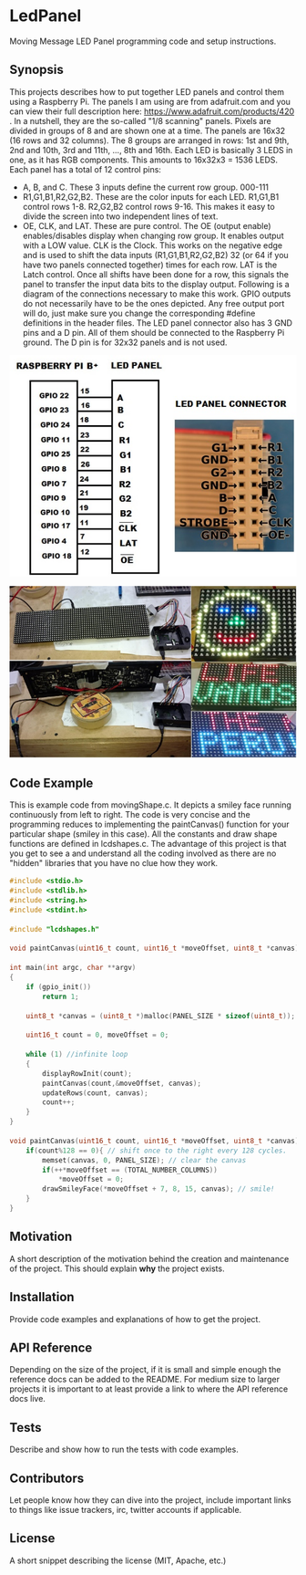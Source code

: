 # LedPanel
Moving Message LED Panel programming code and setup instructions.
## Synopsis
This projects describes how to put together LED panels and control them using a Raspberry Pi. The panels I am using are from adafruit.com and you can view their full description here: https://www.adafruit.com/products/420 .
In a nutshell, they are the so-called "1/8 scanning" panels. Pixels are divided in groups of 8 and are shown one at a time. The panels are 16x32 (16 rows and 32 columns). The 8 groups are arranged in rows: 1st and 9th, 2nd and 10th, 3rd and 11th, ..., 8th and 16th.
Each LED is basically 3 LEDS in one, as it has RGB components. This amounts to 16x32x3 = 1536 LEDS.
Each panel has a total of 12 control pins:
* A, B, and C. These 3 inputs define the current row group. 000-111 
* R1,G1,B1,R2,G2,B2. These are the color inputs for each LED. R1,G1,B1 control rows 1-8. R2,G2,B2 control rows 9-16. This makes it easy to divide the screen into two independent lines of text.
* OE, CLK, and LAT. These are pure control. The OE (output enable) enables/disables display when changing row group. It enables output with a LOW value. CLK is the Clock. This works on the negative edge and is used to shift the data inputs (R1,G1,B1,R2,G2,B2) 32 (or 64 if you have two panels connected together) times for each row.
LAT is the Latch control. Once all shifts have been done for a row, this signals the panel to transfer the input data bits to the display output. Following is a diagram of the connections necessary to make this work. GPIO outputs do not necessarily have to be the ones depicted. Any free output port will do, just make sure you change the corresponding #define definitions in the header files. The LED panel connector also has 3 GND pins and a D pin. All of them should be connected to the Raspberry Pi ground. The D pin is for 32x32 panels and is not used.  

![Alt text](images/connections.jpg?raw=true "Connections")

![Alt text](images/connections2.jpg?raw=true "Connections2")

## Code Example

This is example code from movingShape.c. It depicts a smiley face running continuously from left to right. The code is very concise and the programming reduces to implementing the paintCanvas() function for your particular shape (smiley in this case). All the constants and draw shape functions are defined in lcdshapes.c. The advantage of this project is that you get to see a and understand all the coding involved as there are no "hidden" libraries that you have no clue how they work.

```c
#include <stdio.h>
#include <stdlib.h>
#include <string.h>
#include <stdint.h>

#include "lcdshapes.h"

void paintCanvas(uint16_t count, uint16_t *moveOffset, uint8_t *canvas);

int main(int argc, char **argv)
{
	if (gpio_init())
		return 1;

	uint8_t *canvas = (uint8_t *)malloc(PANEL_SIZE * sizeof(uint8_t));

	uint16_t count = 0, moveOffset = 0;

	while (1) //infinite loop
	{
		displayRowInit(count);
		paintCanvas(count,&moveOffset, canvas);
		updateRows(count, canvas);
		count++;
	}
}

void paintCanvas(uint16_t count, uint16_t *moveOffset, uint8_t *canvas){
	if(count%128 == 0){ // shift once to the right every 128 cycles.
		memset(canvas, 0, PANEL_SIZE); // clear the canvas
		if(++*moveOffset == (TOTAL_NUMBER_COLUMNS))
			*moveOffset = 0;
		drawSmileyFace(*moveOffset + 7, 8, 15, canvas); // smile!
	}
}
```
## Motivation

A short description of the motivation behind the creation and maintenance of the project. This should explain **why** the project exists.

## Installation

Provide code examples and explanations of how to get the project.

## API Reference

Depending on the size of the project, if it is small and simple enough the reference docs can be added to the README. For medium size to larger projects it is important to at least provide a link to where the API reference docs live.

## Tests

Describe and show how to run the tests with code examples.

## Contributors

Let people know how they can dive into the project, include important links to things like issue trackers, irc, twitter accounts if applicable.

## License

A short snippet describing the license (MIT, Apache, etc.)
